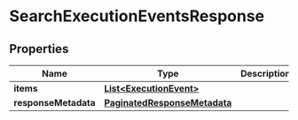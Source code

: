 

# SearchExecutionEventsResponse


## Properties

Name | Type | Description | Notes
------------ | ------------- | ------------- | -------------
**items** | [**List&lt;ExecutionEvent&gt;**](ExecutionEvent.md) |  |  [optional]
**responseMetadata** | [**PaginatedResponseMetadata**](PaginatedResponseMetadata.md) |  |  [optional]



